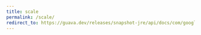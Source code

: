 ```yaml
---
title: scale
permalink: /scale/
redirect_to: https://guava.dev/releases/snapshot-jre/api/docs/com/google/common/math/Quantiles.Scale.html
---
```

